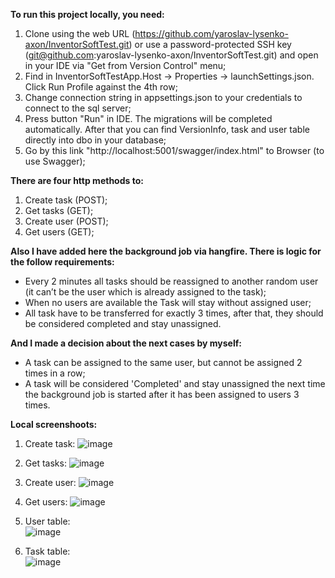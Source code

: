 **To run this project locally, you need:**

1. Clone using the web URL (https://github.com/yaroslav-lysenko-axon/InventorSoftTest.git) or use a password-protected SSH key (git@github.com:yaroslav-lysenko-axon/InventorSoftTest.git) and open in your IDE via "Get from Version Control" menu;
2. Find in InventorSoftTestApp.Host -> Properties -> launchSettings.json. Click Run Profile against the 4th row;
3. Change connection string in appsettings.json to your credentials to connect to the sql server;
4. Press button "Run" in IDE. The migrations will be completed automatically. After that you can find VersionInfo, task and user table directly into dbo in your database;
5. Go by this link "http://localhost:5001/swagger/index.html" to Browser (to use Swagger);

**There are four http methods to:**
1. Create task (POST);
2. Get tasks (GET);
3. Create user (POST);
4. Get users (GET);

**Also I have added here the background job via hangfire. There is logic for the follow requirements:**
 - Every 2 minutes all tasks should be reassigned to another random user (it can’t be the user which is already assigned to the task);
 - When no users are available the Task will stay without assigned user;
 - All task have to be transferred for exactly 3 times, after that, they should be considered completed and stay unassigned.

**And I made a decision about the next cases by myself:**
- A task can be assigned to the same user, but cannot be assigned 2 times in a row;
- A task will be considered 'Completed' and stay unassigned the next time the background job is started after it has been assigned to users 3 times.

**Local screenshoots:**
1) Create task:
![image](https://github.com/yaroslav-lysenko-axon/InventorSoftTest/assets/88324041/e59ed42a-f662-4684-810c-c860a12b2237)

2) Get tasks:
![image](https://github.com/yaroslav-lysenko-axon/InventorSoftTest/assets/88324041/afcba727-409a-4069-84c1-02fd182b073a)

3) Create user:
![image](https://github.com/yaroslav-lysenko-axon/InventorSoftTest/assets/88324041/a10b73be-f38b-4ef7-ac58-4c21f8594eb4)

4) Get users:
![image](https://github.com/yaroslav-lysenko-axon/InventorSoftTest/assets/88324041/987aceca-17ab-4609-bb2e-e60a24d915c8)

5) User table:
<br>![image](https://github.com/yaroslav-lysenko-axon/InventorSoftTest/assets/88324041/0528496e-946f-4069-af12-fba446719dec)

6) Task table:
<br>![image](https://github.com/yaroslav-lysenko-axon/InventorSoftTest/assets/88324041/52c20fb8-c5f8-4acf-b8c7-e6e11e68c182)





